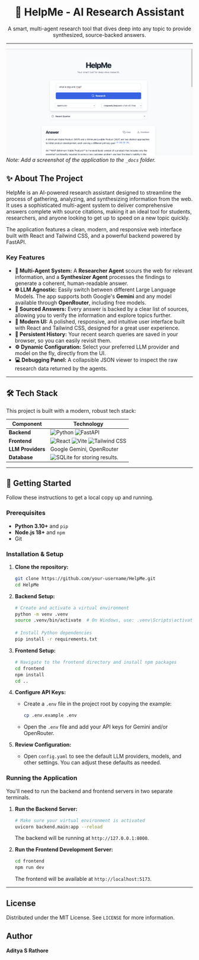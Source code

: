 <div align="center">
  <h1 align="center">🚀 HelpMe - AI Research Assistant</h1>
  <p align="center">
    A smart, multi-agent research tool that dives deep into any topic to provide synthesized, source-backed answers.
  </p>
</div>

---

![HelpMe Screenshot](_docs/screenshot.png) 
*Note: Add a screenshot of the application to the `_docs` folder.*

## ✨ About The Project

HelpMe is an AI-powered research assistant designed to streamline the process of gathering, analyzing, and synthesizing information from the web. It uses a sophisticated multi-agent system to deliver comprehensive answers complete with source citations, making it an ideal tool for students, researchers, and anyone looking to get up to speed on a new topic quickly.

The application features a clean, modern, and responsive web interface built with React and Tailwind CSS, and a powerful backend powered by FastAPI.

### Key Features

-   **🧠 Multi-Agent System:** A **Researcher Agent** scours the web for relevant information, and a **Synthesizer Agent** processes the findings to generate a coherent, human-readable answer.
-   **🌐 LLM Agnostic:** Easily switch between different Large Language Models. The app supports both Google's **Gemini** and any model available through **OpenRouter**, including free models.
-   **📜 Sourced Answers:** Every answer is backed by a clear list of sources, allowing you to verify the information and explore topics further.
-   **🎨 Modern UI:** A polished, responsive, and intuitive user interface built with React and Tailwind CSS, designed for a great user experience.
-   **💾 Persistent History:** Your recent search queries are saved in your browser, so you can easily revisit them.
-   **⚙️ Dynamic Configuration:** Select your preferred LLM provider and model on the fly, directly from the UI.
-   **💻 Debugging Panel:** A collapsible JSON viewer to inspect the raw research data returned by the agents.

---

## 🛠️ Tech Stack

This project is built with a modern, robust tech stack:

| Component         | Technology                                                                                             |
| ----------------- | ------------------------------------------------------------------------------------------------------ |
| **Backend**       | ![Python](https://img.shields.io/badge/Python-3776AB?logo=python&logoColor=white) ![FastAPI](https://img.shields.io/badge/FastAPI-009688?logo=fastapi&logoColor=white) |
| **Frontend**      | ![React](https://img.shields.io/badge/React-61DAFB?logo=react&logoColor=black) ![Vite](https://img.shields.io/badge/Vite-646CFF?logo=vite&logoColor=white) ![Tailwind CSS](https://img.shields.io/badge/Tailwind_CSS-06B6D4?logo=tailwindcss&logoColor=white) |
| **LLM Providers** | Google Gemini, OpenRouter                                                                              |
| **Database**      | ![SQLite](https://img.shields.io/badge/SQLite-003B57?logo=sqlite&logoColor=white) for storing results. |

---

## 🚀 Getting Started

Follow these instructions to get a local copy up and running.

### Prerequisites

-   **Python 3.10+** and `pip`
-   **Node.js 18+** and `npm`
-   Git

### Installation & Setup

1.  **Clone the repository:**
    ```sh
    git clone https://github.com/your-username/HelpMe.git
    cd HelpMe
    ```

2.  **Backend Setup:**
    ```sh
    # Create and activate a virtual environment
    python -m venv .venv
    source .venv/bin/activate  # On Windows, use: .venv\Scripts\activate

    # Install Python dependencies
    pip install -r requirements.txt
    ```

3.  **Frontend Setup:**
    ```sh
    # Navigate to the frontend directory and install npm packages
    cd frontend
    npm install
    cd .. 
    ```

4.  **Configure API Keys:**
    -   Create a `.env` file in the project root by copying the example:
        ```sh
        cp .env.example .env
        ```
    -   Open the `.env` file and add your API keys for Gemini and/or OpenRouter.

5.  **Review Configuration:**
    -   Open `config.yaml` to see the default LLM providers, models, and other settings. You can adjust these defaults as needed.

### Running the Application

You'll need to run the backend and frontend servers in two separate terminals.

1.  **Run the Backend Server:**
    ```sh
    # Make sure your virtual environment is activated
    uvicorn backend.main:app --reload
    ```
    The backend will be running at `http://127.0.0.1:8000`.

2.  **Run the Frontend Development Server:**
    ```sh
    cd frontend
    npm run dev
    ```
    The frontend will be available at `http://localhost:5173`.

---

## License

Distributed under the MIT License. See `LICENSE` for more information.

## Author

**Aditya S Rathore**